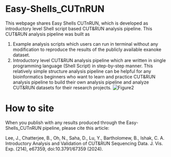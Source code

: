 # Easy-Shells_CUTnRUN
This webpage shares Easy Shells CUTnRUN, which is developed as introductory level Shell script based CUT&RUN analysis pipeline. This CUT&RUN analysis pipeline was built as
1. Example analysis scripts which users can run in terminal without any modification to reproduce the results of the publicly available exanoke dataset.
2. Introductory level CUT&RUN analysis pipeline which are written in single programming language (Shell Script) in step-by-step manner. This relatively simple structure analysis pipeline can be helpful for any bioinformatics beginners who want to learn and practice CUT&RUN analysis pipeline to build their own analysis pipeline and analyze CUT&RUN datasets for their research projects.
![Figure2](https://github.com/user-attachments/assets/028a1d0c-005e-44a0-b75a-9048b4757637)


# How to site
When you publish with any results produced through the Easy-Shells_CUTnRUN pipeline, please cite this article:

Lee, J., Chatterjee, B., Oh, N., Saha, D., Lu, Y., Bartholomew, B., Ishak, C. A. Introductory Analysis and Validation of CUT&RUN Sequencing Data. J. Vis. Exp. (214), e67359, doi:10.3791/67359 (2024).

